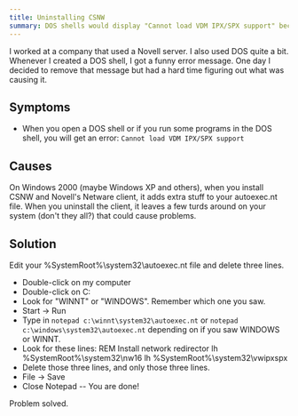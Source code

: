 ```yaml
---
title: Uninstalling CSNW
summary: DOS shells would display "Cannot load VDM IPX/SPX support" because of Novell's drivers.
---
```


I worked at a company that used a Novell server.  I also used DOS quite a bit.  Whenever I created a DOS shell, I got a funny error message.  One day I decided to remove that message but had a hard time figuring out what was causing it.


Symptoms
--------

* When you open a DOS shell or if you run some programs in the DOS shell, you will get an error:  `Cannot load VDM IPX/SPX support`


Causes
------

On Windows 2000 (maybe Windows XP and others), when you install CSNW and Novell's Netware client, it adds extra stuff to your autoexec.nt file.  When you uninstall the client, it leaves a few turds around on your system (don't they all?) that could cause problems.


Solution
--------

Edit your %SystemRoot%\system32\autoexec.nt file and delete three lines.

* Double-click on my computer
* Double-click on C:
* Look for "WINNT" or "WINDOWS".  Remember which one you saw.
* Start -> Run
* Type in `notepad c:\winnt\system32\autoexec.nt` or `notepad c:\windows\system32\autoexec.nt` depending on if you saw WINDOWS or WINNT.
* Look for these lines:
        REM Install network redirector
        lh %SystemRoot%\system32\nw16
        lh %SystemRoot%\system32\vwipxspx
* Delete those three lines, and only those three lines.
* File -> Save
* Close Notepad -- You are done!

Problem solved.

